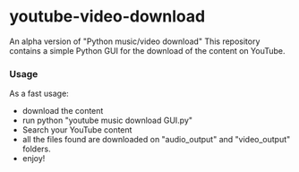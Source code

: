 # youtube-video-download

An alpha version of "Python music/video download"
This repository contains a simple Python GUI for the download of the content on YouTube.

### Usage
As a fast usage:
- download the content
- run python "youtube music download GUI.py"
- Search your YouTube content
- all the files found are downloaded on "audio_output" and "video_output" folders.
- enjoy!
